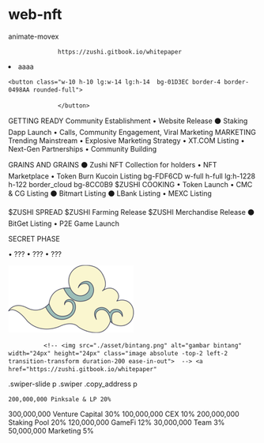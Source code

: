 # web-nft
animate-movex
   <span class="writingAnimated"  data-typed-strings="Token
                  deflacionary"></span>

                  https://zushi.gitbook.io/whitepaper

   <li class="lg:text-2xl">aaaa</li>

    <button class="w-10 h-10 lg:w-14 lg:h-14  bg-01D3EC border-4 border-0498AA rounded-full">
                 
                  </button>
GETTING READY
 Community  Establishment
• Website Release
⚫ Staking Dapp Launch
• Calls, Community Engagement, Viral Marketing
MARKETING Trending Mainstream
• Explosive Marketing Strategy
• XT.COM Listing
• Next-Gen Partnerships
• Community Building

GRAINS AND GRAINS
⚫ Zushi NFT Collection for holders • NFT Marketplace
• Token Burn
Kucoin Listing
bg-FDF6CD w-full h-full lg:h-1228
h-122 border_cloud bg-8CC0B9 
$ZUSHI COOKING
• Token Launch
• CMC & CG Listing
⚫ Bitmart Listing
⚫ LBank Listing
• MEXC Listing

$ZUSHI SPREAD
$ZUSHI Farming Release
$ZUSHI Merchandise Release
⚫ BitGet Listing
• P2E Game Launch

SECRET PHASE

• ???
• ???
• ???

  <div class="absolute left-0 top-0  lg:-top-16 lg:-left-2">
          <img src="./asset/awan.png" alt="awan" class="w-1/2 h-1/2 lg:w-full lg:h-full animate-movex">
        </div>


              <!-- <img src="./asset/bintang.png" alt="gambar bintang" width="24px" height="24px" class="image absolute -top-2 left-2  transition-transform duration-200 ease-in-out">  --> <a href="https://zushi.gitbook.io/whitepaper"

.swiper-slide p
.swiper .copy_address p


    200,000,000 Pinksale & LP 20%
300,000,000 Venture Capital 30%
100,000,000 CEX 10%
200,000,000 Staking Pool 20%
120,000,000 GameFi 12%
30,000,000 Team 3%
50,000,000 Marketing 5%